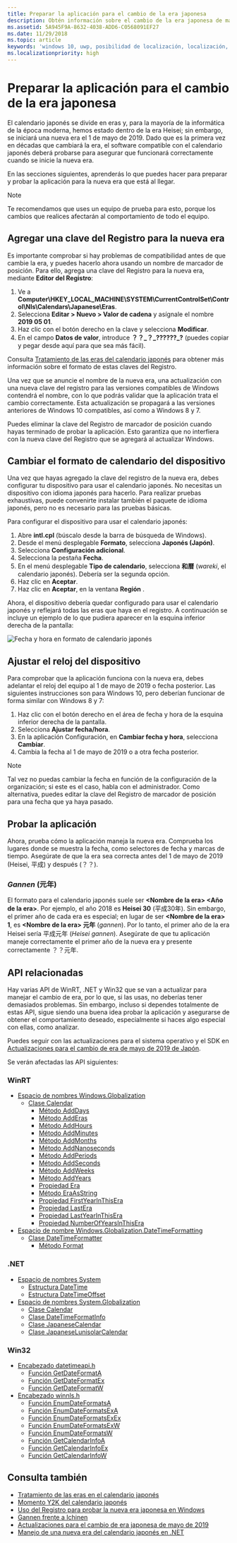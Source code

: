 ```yaml
---
title: Preparar la aplicación para el cambio de la era japonesa
description: Obtén información sobre el cambio de la era japonesa de mayo de 2019 y cómo preparar la aplicación.
ms.assetid: 5A945F9A-8632-4038-ADD6-C0568091EF27
ms.date: 11/29/2018
ms.topic: article
keywords: 'windows 10, uwp, posibilidad de localización, localización, japonesa, era'
ms.localizationpriority: high
---
```


# Preparar la aplicación para el cambio de la era japonesa

El calendario japonés se divide en eras y, para la mayoría de la informática de la época moderna, hemos estado dentro de la era Heisei; sin embargo, se iniciará una nueva era el 1 de mayo de 2019. Dado que es la primera vez en décadas que cambiará la era, el software compatible con el calendario japonés deberá probarse para asegurar que funcionará correctamente cuando se inicie la nueva era.

En las secciones siguientes, aprenderás lo que puedes hacer para preparar y probar la aplicación para la nueva era que está al llegar.

> [!NOTE]
> Te recomendamos que uses un equipo de prueba para esto, porque los cambios que realices afectarán al comportamiento de todo el equipo.

## Agregar una clave del Registro para la nueva era

Es importante comprobar si hay problemas de compatibilidad antes de que cambie la era, y puedes hacerlo ahora usando un nombre de marcador de posición. Para ello, agrega una clave del Registro para la nueva era, mediante **Editor del Registro**:

1. Ve a **Computer\HKEY_LOCAL_MACHINE\SYSTEM\CurrentControlSet\Control\Nls\Calendars\Japanese\Eras**.
2. Selecciona **Editar > Nuevo > Valor de cadena** y asígnale el nombre **2019 05 01**.
3. Haz clic con el botón derecho en la clave y selecciona **Modificar**.
4. En el campo **Datos de valor**, introduce **？？\_？\_??????\_?** (puedes copiar y pegar desde aquí para que sea más fácil).

Consulta [Tratamiento de las eras del calendario japonés](https://docs.microsoft.com/windows/desktop/Intl/era-handling-for-the-japanese-calendar) para obtener más información sobre el formato de estas claves del Registro.

Una vez que se anuncie el nombre de la nueva era, una actualización con una nueva clave del registro para las versiones compatibles de Windows contendrá el nombre, con lo que podrás validar que la aplicación trata el cambio correctamente. Esta actualización se propagará a las versiones anteriores de Windows 10 compatibles, así como a Windows 8 y 7.

Puedes eliminar la clave del Registro de marcador de posición cuando hayas terminado de probar la aplicación. Esto garantiza que no interfiera con la nueva clave del Registro que se agregará al actualizar Windows.

## Cambiar el formato de calendario del dispositivo

Una vez que hayas agregado la clave del registro de la nueva era, debes configurar tu dispositivo para usar el calendario japonés. No necesitas un dispositivo con idioma japonés para hacerlo. Para realizar pruebas exhaustivas, puede convenirte instalar también el paquete de idioma japonés, pero no es necesario para las pruebas básicas.

Para configurar el dispositivo para usar el calendario japonés:

1. Abre **intl.cpl** (búscalo desde la barra de búsqueda de Windows).
2. Desde el menú desplegable **Formato**, selecciona **Japonés (Japón)**.
3. Selecciona **Configuración adicional**.
4. Selecciona la pestaña **Fecha**.
5. En el menú desplegable **Tipo de calendario**, selecciona **和暦** (*wareki*, el calendario japonés). Debería ser la segunda opción.
6. Haz clic en **Aceptar**.
7. Haz clic en **Aceptar**, en la ventana **Región** .

Ahora, el dispositivo debería quedar configurado para usar el calendario japonés y reflejará todas las eras que haya en el registro. A continuación se incluye un ejemplo de lo que pudiera aparecer en la esquina inferior derecha de la pantalla:

![Fecha y hora en formato de calendario japonés](images/japanese-calendar-format.png)

## Ajustar el reloj del dispositivo

Para comprobar que la aplicación funciona con la nueva era, debes adelantar el reloj del equipo al 1 de mayo de 2019 o fecha posterior. Las siguientes instrucciones son para Windows 10, pero deberían funcionar de forma similar con Windows 8 y 7:

1. Haz clic con el botón derecho en el área de fecha y hora de la esquina inferior derecha de la pantalla.
2. Selecciona **Ajustar fecha/hora**.
3. En la aplicación Configuración, en **Cambiar fecha y hora**, selecciona **Cambiar**.
4. Cambia la fecha al 1 de mayo de 2019 o a otra fecha posterior.

> [!NOTE]
> Tal vez no puedas cambiar la fecha en función de la configuración de la organización; si este es el caso, habla con el administrador. Como alternativa, puedes editar la clave del Registro de marcador de posición para una fecha que ya haya pasado.

## Probar la aplicación

Ahora, prueba cómo la aplicación maneja la nueva era. Comprueba los lugares donde se muestra la fecha, como selectores de fecha y marcas de tiempo. Asegúrate de que la era sea correcta antes del 1 de mayo de 2019 (Heisei, 平成) y después (？？).

### *Gannen* (元年)

El formato para el calendario japonés suele ser **&lt;Nombre de la era&gt; &lt;Año de la era&gt;**. Por ejemplo, el año 2018 es **Heisei 30** (平成30年).  Sin embargo, el primer año de cada era es especial; en lugar de ser **&lt;Nombre de la era&gt; 1**, es **&lt;Nombre de la era&gt; 元年** (*gannen*). Por lo tanto, el primer año de la era Heisei sería 平成元年 (*Heisei gannen*). Asegúrate de que tu aplicación maneje correctamente el primer año de la nueva era y presente correctamente ？？元年.

## API relacionadas

Hay varias API de WinRT, .NET y Win32 que se van a actualizar para manejar el cambio de era, por lo que, si las usas, no deberías tener demasiados problemas. Sin embargo, incluso si dependes totalmente de estas API, sigue siendo una buena idea probar la aplicación y asegurarse de obtener el comportamiento deseado, especialmente si haces algo especial con ellas, como analizar.

Puedes seguir con las actualizaciones para el sistema operativo y el SDK en [Actualizaciones para el cambio de era de mayo de 2019 de Japón](https://support.microsoft.com/help/4470918/updates-for-may-2019-japan-era-change).

Se verán afectadas las API siguientes:

### WinRT

* [Espacio de nombres Windows.Globalization](https://docs.microsoft.com/uwp/api/windows.globalization)
    * [Clase Calendar](https://docs.microsoft.com/uwp/api/windows.globalization.calendar)
        * [Método AddDays](https://docs.microsoft.com/uwp/api/windows.globalization.calendar.adddays)
        * [Método AddEras](https://docs.microsoft.com/uwp/api/windows.globalization.calendar.adderas)
        * [Método AddHours](https://docs.microsoft.com/uwp/api/windows.globalization.calendar.addhours)
        * [Método AddMinutes](https://docs.microsoft.com/uwp/api/windows.globalization.calendar.addminutes)
        * [Método AddMonths](https://docs.microsoft.com/uwp/api/windows.globalization.calendar.addmonths)
        * [Método AddNanoseconds](https://docs.microsoft.com/uwp/api/windows.globalization.calendar.addnanoseconds)
        * [Método AddPeriods](https://docs.microsoft.com/uwp/api/windows.globalization.calendar.addperiods)
        * [Método AddSeconds](https://docs.microsoft.com/uwp/api/windows.globalization.calendar.addseconds)
        * [Método AddWeeks](https://docs.microsoft.com/uwp/api/windows.globalization.calendar.addweeks)
        * [Método AddYears](https://docs.microsoft.com/uwp/api/windows.globalization.calendar.addyears)
        * [Propiedad Era](https://docs.microsoft.com/uwp/api/windows.globalization.calendar.era)
        * [Método EraAsString](https://docs.microsoft.com/uwp/api/windows.globalization.calendar.eraasstring)
        * [Propiedad FirstYearInThisEra](https://docs.microsoft.com/uwp/api/windows.globalization.calendar.firstyearinthisera)
        * [Propiedad LastEra](https://docs.microsoft.com/uwp/api/windows.globalization.calendar.lastera)
        * [Propiedad LastYearInThisEra](https://docs.microsoft.com/uwp/api/windows.globalization.calendar.lastyearinthisera)
        * [Propiedad NumberOfYearsInThisEra](https://docs.microsoft.com/uwp/api/windows.globalization.calendar.numberofyearsinthisera)     
* [Espacio de nombre Windows.Globalization.DateTimeFormatting](https://docs.microsoft.com/uwp/api/windows.globalization.datetimeformatting)
    * [Clase DateTimeFormatter](https://docs.microsoft.com/uwp/api/windows.globalization.datetimeformatting.datetimeformatter)
        * [Método Format](https://docs.microsoft.com/uwp/api/windows.globalization.datetimeformatting.datetimeformatter.format)

### .NET

* [Espacio de nombres System](https://docs.microsoft.com/dotnet/api/system)
    * [Estructura DateTime](https://docs.microsoft.com/dotnet/api/system.datetime)
    * [Estructura DateTimeOffset](https://docs.microsoft.com/dotnet/api/system.datetimeoffset)
* [Espacio de nombres System.Globalization](https://docs.microsoft.com/dotnet/api/system.globalization)
    * [Clase Calendar](https://docs.microsoft.com/dotnet/api/system.globalization.calendar)
    * [Clase DateTimeFormatInfo](https://docs.microsoft.com/dotnet/api/system.globalization.datetimeformatinfo)
    * [Clase JapaneseCalendar](https://docs.microsoft.com/dotnet/api/system.globalization.japanesecalendar)
    * [Clase JapaneseLunisolarCalendar](https://docs.microsoft.com/dotnet/api/system.globalization.japaneselunisolarcalendar)

### Win32

* [Encabezado datetimeapi.h](https://docs.microsoft.com/windows/desktop/api/datetimeapi/)
    * [Función GetDateFormatA](https://docs.microsoft.com/windows/desktop/api/datetimeapi/nf-datetimeapi-getdateformata)
    * [Función GetDateFormatEx](https://docs.microsoft.com/windows/desktop/api/datetimeapi/nf-datetimeapi-getdateformatex)
    * [Función GetDateFormatW](https://docs.microsoft.com/windows/desktop/api/datetimeapi/nf-datetimeapi-getdateformatw)
* [Encabezado winnls.h](https://docs.microsoft.com/windows/desktop/api/winnls/)
    * [Función EnumDateFormatsA](https://docs.microsoft.com/windows/desktop/api/winnls/nf-winnls-enumdateformatsa)
    * [Función EnumDateFormatsExA](https://docs.microsoft.com/windows/desktop/api/winnls/nf-winnls-enumdateformatsexa)
    * [Función EnumDateFormatsExEx](https://docs.microsoft.com/windows/desktop/api/winnls/nf-winnls-enumdateformatsexex)
    * [Función EnumDateFormatsExW](https://docs.microsoft.com/windows/desktop/api/winnls/nf-winnls-enumdateformatsexw)
    * [Función EnumDateFormatsW](https://docs.microsoft.com/windows/desktop/api/winnls/nf-winnls-enumdateformatsw)
    * [Función GetCalendarInfoA](https://docs.microsoft.com/windows/desktop/api/winnls/nf-winnls-getcalendarinfoa)
    * [Función GetCalendarInfoEx](https://docs.microsoft.com/windows/desktop/api/winnls/nf-winnls-getcalendarinfoex)
    * [Función GetCalendarInfoW](https://docs.microsoft.com/windows/desktop/api/winnls/nf-winnls-getcalendarinfow)

## Consulta también

* [Tratamiento de las eras en el calendario japonés](https://docs.microsoft.com/windows/desktop/Intl/era-handling-for-the-japanese-calendar)
* [Momento Y2K del calendario japonés](https://blogs.msdn.microsoft.com/shawnste/2018/04/12/the-japanese-calendars-y2k-moment/)
* [Uso del Registro para probar la nueva era japonesa en Windows](https://blogs.msdn.microsoft.com/shawnste/2018/08/07/using-the-registry-to-test-the-new-japanese-era-on-windows/)
* [Gannen frente a Ichinen](https://blogs.msdn.microsoft.com/shawnste/2018/11/12/gannen-vs-ichinen/)
* [Actualizaciones para el cambio de era japonesa de mayo de 2019](https://support.microsoft.com/help/4470918/updates-for-may-2019-japan-era-change)
* [Manejo de una nueva era del calendario japonés en .NET](https://blogs.msdn.microsoft.com/dotnet/2018/11/14/handling-a-new-era-in-the-japanese-calendar-in-net/)

<!--HONumber=12月18_HO1-->

